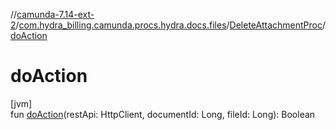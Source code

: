//[camunda-7.14-ext-2](../../../index.md)/[com.hydra_billing.camunda.procs.hydra.docs.files](../index.md)/[DeleteAttachmentProc](index.md)/[doAction](do-action.md)

# doAction

[jvm]\
fun [doAction](do-action.md)(restApi: HttpClient, documentId: Long, fileId: Long): Boolean

